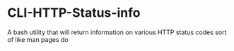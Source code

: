 CLI-HTTP-Status-info
====================

A bash utility that will return information on various HTTP status codes sort of like man pages do
